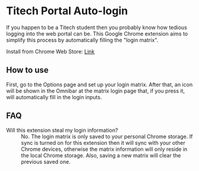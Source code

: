 # Titech Portal Auto-login

If you happen to be a Titech student then you probably know how tedious
logging into the web portal can be. This Google Chrome extension aims to
simplify this process by automatically filling the "login matrix".

Install from Chrome Web Store: [Link](https://chrome.google.com/webstore/detail/titech-portal-auto-login/mglldflbijilmkimahfloeogpfldnpam)

## How to use

First, go to the Options page and set up your login matrix. After that, an
icon will be shown in the Omnibar at the matrix login page that, if you press
it, will automatically fill in the login inputs.

## FAQ

<dl>
  <dt>Will this extension steal my login information?</dt>
  <dd>
    No. The login matrix is only saved to your personal Chrome storage.
    If sync is turned on for this extension then it will sync with your other
    Chrome devices, otherwise the matrix information will only reside in the
    local Chrome storage. Also, saving a new matrix will clear the previous saved
    one.
  </dd>
</dl>

